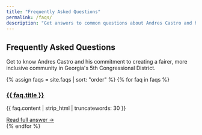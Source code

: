 ```yaml
---
title: "Frequently Asked Questions"
permalink: /faqs/
description: "Get answers to common questions about Andres Castro and his campaign for Georgia's 5th Congressional District."
---
```


## Frequently Asked Questions

Get to know Andres Castro and his commitment to creating a fairer, more inclusive community in Georgia's 5th Congressional District.

{% assign faqs = site.faqs | sort: "order" %}
{% for faq in faqs %}
<div class="faq-item">
  <h3><a href="{{ faq.url }}">{{ faq.title }}</a></h3>
  <p>{{ faq.content | strip_html | truncatewords: 30 }}</p>
  <a href="{{ faq.url }}" class="read-more">Read full answer →</a>
</div>
{% endfor %} 